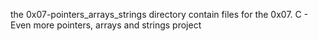 the 0x07-pointers_arrays_strings directory contain files for the 0x07. C - Even more pointers, arrays and strings project
